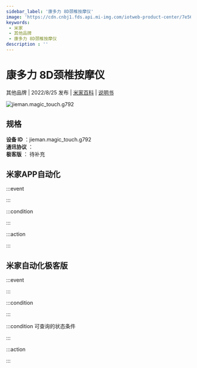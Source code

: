 ```yaml
---
sidebar_label: '康多力 8D颈椎按摩仪'
image: 'https://cdn.cnbj1.fds.api.mi-img.com/iotweb-product-center/7e56503d631120ca13b21e0443c53c01_1660191030300.png?GalaxyAccessKeyId=AKVGLQWBOVIRQ3XLEW&Expires=9223372036854775807&Signature=sOjeADbjnn0DBve3OxOm8Xq3hIo='
keywords: 
 - 米家
 - 其他品牌
 - 康多力 8D颈椎按摩仪
description : ''
---
```

# 康多力 8D颈椎按摩仪

其他品牌 | 2022/8/25 发布 | [米家百科](https://home.mi.com/webapp/content/baike/product/index.html?model=jieman.magic_touch.g792) | [说明书](https://home.mi.com/views/introduction.html?model=jieman.magic_touch.g792&region=cn)

![jieman.magic_touch.g792](https://cdn.cnbj1.fds.api.mi-img.com/iotweb-product-center/7e56503d631120ca13b21e0443c53c01_1660191030300.png?GalaxyAccessKeyId=AKVGLQWBOVIRQ3XLEW&Expires=9223372036854775807&Signature=sOjeADbjnn0DBve3OxOm8Xq3hIo=)

## 规格  
> 
**设备 ID** ：jieman.magic_touch.g792  
**通讯协议** ：  
**极客版**  ： 待补充 


## 米家APP自动化  

:::event  

:::

:::condition  

:::

:::action   

:::

## 米家自动化极客版  

:::event  

:::

:::condition  

:::

:::condition 可查询的状态条件  

:::

:::action  

:::

        

